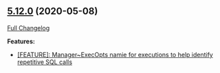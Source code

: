 ## [5.12.0](https://ugate.github.io/sqler/tree/v5.12.0) (2020-05-08)
[Full Changelog](https://ugate.github.io/sqler/compare/v5.11.0...v5.12.0)


__Features:__
* [[FEATURE]: Manager~ExecOpts namie for executions to help identify repetitive SQL calls](https://ugate.github.io/sqler/commit/a74d7e0ec38a8491828bd12e1c01221bc924aebd)